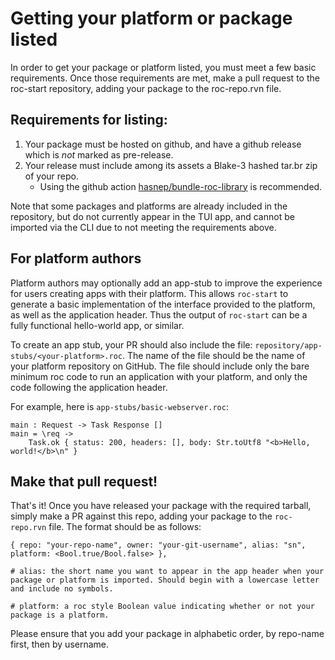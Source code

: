 # Getting your platform or package listed
In order to get your package or platform listed, you must meet a few basic requirements. Once those requirements are met, make a pull request to the roc-start repository, adding your package to the roc-repo.rvn file.

## Requirements for listing:
1) Your package must be hosted on github, and have a github release which is *not* marked as pre-release.
2) Your release must include among its assets a Blake-3 hashed tar.br zip of your repo.
    - Using the github action [hasnep/bundle-roc-library](https://github.com/hasnep/bundle-roc-library) is recommended.

Note that some packages and platforms are already included in the repository, but do not currently appear in the TUI app, and cannot be imported via the CLI due to not meeting the requirements above.

## For platform authors
Platform authors may optionally add an app-stub to improve the experience for users creating apps with their platform. This allows `roc-start` to generate a basic implementation of the interface provided to the platform, as well as the application header. Thus the output of `roc-start` can be a fully functional hello-world app, or similar.

To create an app stub, your PR should also include the file: `repository/app-stubs/<your-platform>.roc`. The name of the file should be the name of your platform repository on GitHub. The file should include only the bare minimum roc code to run an application with your platform, and only the code following the application header. 

For example, here is `app-stubs/basic-webserver.roc`:
```roc
main : Request -> Task Response []
main = \req ->
    Task.ok { status: 200, headers: [], body: Str.toUtf8 "<b>Hello, world!</b>\n" }
```

## Make that pull request!
That's it! Once you have released your package with the required tarball, simply make a PR against this repo, adding your package to the `roc-repo.rvn` file. The format should be as follows:

```roc
{ repo: "your-repo-name", owner: "your-git-username", alias: "sn", platform: <Bool.true/Bool.false> },

# alias: the short name you want to appear in the app header when your package or platform is imported. Should begin with a lowercase letter and include no symbols.

# platform: a roc style Boolean value indicating whether or not your package is a platform.
```

Please ensure that you add your package in alphabetic order, by repo-name first, then by username.